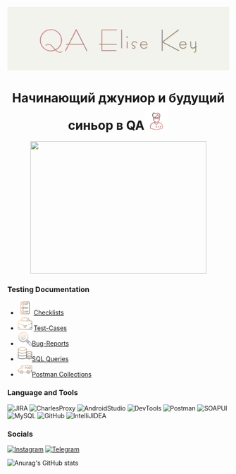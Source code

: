 
# ![Header](https://github.com/EliseKey/elisekey/blob/main/assets%20new/logo.PNG)

<h1 align="center">Начинающий джуниор и будущий синьор в QA<img src="https://github.com/EliseKey/elisekey/blob/main/assets%20new/680-it-developer-gradient.gif" height="55px"> </h1>

<center> <img src="https://github.com/EliseKey/elisekey/blob/main/assets%20new/developer-tester.gif"  width="400px" height="300px">  </center>

### Testing Documentation

* ![Checklists](https://github.com/EliseKey/elisekey/blob/main/assets%20new/check.png)  [Checklists](https://github.com/EliseKey/Checklist)
* ![Test-Cases](https://github.com/EliseKey/elisekey/blob/main/assets%20new/briefcase.png)  [Test-Cases](https://github.com/EliseKey/Test-Cases)
* ![Bug-Reports](https://github.com/EliseKey/elisekey/blob/main/assets%20new/bug.png)[Bug-Reports](https://github.com/EliseKey/Bug-Reports/tree/master)
* ![SQL Queries](https://github.com/EliseKey/elisekey/blob/main/assets%20new/database.png)[SQL Queries](https://github.com/EliseKey/SQL)
* ![Postman Collections](https://github.com/EliseKey/elisekey/blob/main/assets%20new/post.png)[Postman Collections](https://github.com/EliseKey/Postman)

### Language and Tools

![JIRA](https://img.shields.io/badge/-JIRA-ffffff?style=for-the-badge&logo=JIRA&logoColor=1f7bf6)
![CharlesProxy](https://img.shields.io/badge/-CharlesProxy-c4e2f3?style=for-the-badge&logo=)
![AndroidStudio](https://img.shields.io/badge/-AndroidStudio-6b6b6b?style=for-the-badge&logo=AndroidStudio)
![DevTools](https://img.shields.io/badge/-DevTools-ffffff?style=for-the-badge&logo=GoogleChrome)
![Postman](https://img.shields.io/badge/-Postman-ffffff?style=for-the-badge&logo=Postman)
![SOAPUI](https://img.shields.io/badge/-SoapUI-67b845?style=for-the-badge&logo=)
![MySQL](https://img.shields.io/badge/-MySQL-025194?style=for-the-badge&logo=MySQL&logoColor=ffffff)
![GitHub](https://img.shields.io/badge/-GitHub-171516?style=for-the-badge&logo=GitHub)
![IntelliJIDEA](https://img.shields.io/badge/-IntelliJIDEA-0b7df0?style=for-the-badge&logo=IntelliJIDEA&logoColor=000000)

### Socials

[![Instagram](https://img.shields.io/badge/-INSTAGRAM-ffffff?style=for-the-badge&logo=instagram&logoColor=bf377f)](https://www.instagram.com/_elisekey_)
[![Telegram](https://img.shields.io/badge/-Telegram-ffffff?style=for-the-badge&logo=Telegram&logoColor=1f7bf6)](https://t.me/elisekey)

![Anurag's GitHub stats](https://github-readme-stats.vercel.app/api?username=EliseKey&show_icons=true&theme=dracula)
